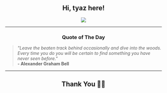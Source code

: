 <h2 align="center"> Hi, tyaz here!</h2>

<p align="center">
<a href="https://github.com/tyazx" alt="github streak"><img src="https://dvst-streak.herokuapp.com/?user=tyazx&theme=tokyonight&fire=DD472C"></a>
</p>

<hr>
<h3 align="center">Quote of The Day</h3>
<p align="center">
<blockquote>
<i>"Leave the beaten track behind occasionally and dive into the woods. Every time you do you will be certain to find something you have never seen before."</i>
<br>
<b>- Alexander Graham Bell</b>
</blockquote>
</p>


<hr>
<h2 align="center">Thank You 🙏🏼</h2>
